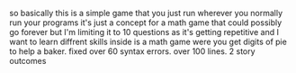 so basically this is a simple game that you just run wherever you normally run your programs it's just a concept for a math game that could possibly go forever but I'm limiting it to 10 questions as it's getting repetitive and I want to learn diffrent skills 
inside is a math game were you get digits of pie to help a baker.
fixed over 60 syntax errors.
over 100 lines.
2 story outcomes
